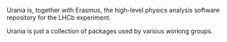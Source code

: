 Urania is, together with Erasmus, the high-level physics analysis software repository for the LHCb experiment. 

Urania is just a collection of packages used by various working groups.